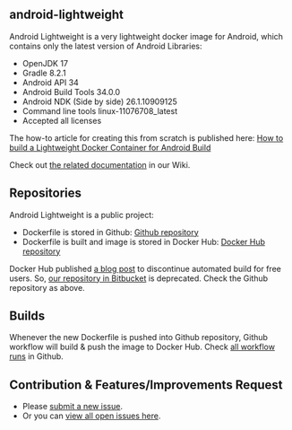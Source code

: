 ## android-lightweight

Android Lightweight is a very lightweight docker image for Android, which contains only the latest version of Android Libraries:

- OpenJDK 17
- Gradle 8.2.1
- Android API 34
- Android Build Tools 34.0.0
- Android NDK (Side by side) 26.1.10909125
- Command line tools linux-11076708_latest
- Accepted all licenses

The how-to article for creating this from scratch is published here: [How to build a Lightweight Docker Container for Android Build](https://github.com/Simplatex/android-lightweight/wiki/How-to-build-a-Lightweight-Docker-Container-for-Android-Build)

Check out [the related documentation](https://github.com/Simplatex/android-lightweight/wiki) in our Wiki.

## Repositories

Android Lightweight is a public project:

- Dockerfile is stored in Github: [Github repository](https://github.com/Simplatex/android-lightweight)
- Dockerfile is built and image is stored in Docker Hub: [Docker Hub repository](https://hub.docker.com/r/simplatex/android-lightweight)


Docker Hub published [a blog post](https://www.docker.com/blog/changes-to-docker-hub-autobuilds/) to discontinue automated build for free users. So, [our repository in Bitbucket](https://bitbucket.org/simplatex/android-lightweight) is deprecated. Check the Github repository as above.

## Builds

Whenever the new Dockerfile is pushed into Github repository, Github workflow will build & push the image to Docker Hub.
Check [all workflow runs](https://github.com/Simplatex/android-lightweight/actions/workflows/main.yml) in Github.

## Contribution & Features/Improvements Request

- Please [submit a new issue](https://github.com/Simplatex/android-lightweight/issues/new).
- Or you can [view all open issues here](https://github.com/Simplatex/android-lightweight/issues).
